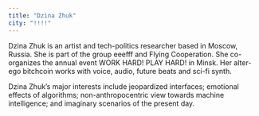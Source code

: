```yaml
---
title: "Dzina Zhuk"
city: "!!!!"
---
```


Dzina Zhuk is an artist and tech-politics researcher based in Moscow, Russia. She is part of the group eeefff  and Flying Cooperation. She co-organizes the annual event WORK HARD! PLAY HARD! in Minsk. Her alter-ego bitchcoin works with voice, audio, future beats and sci-fi synth.

Dzina Zhuk’s major interests include jeopardized interfaces; emotional effects of algorithms; non-anthropocentric view towards machine intelligence; and imaginary scenarios of the present day. 
